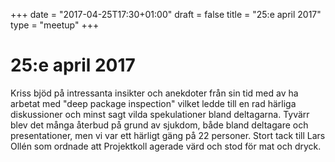 +++
date = "2017-04-25T17:30+01:00"
draft = false
title = "25:e april 2017"
type = "meetup"
+++

25:e april 2017
===
Kriss bjöd på intressanta insikter och anekdoter från sin tid med av ha arbetat med "deep package inspection" vilket ledde till en rad härliga diskussioner och minst sagt vilda spekulationer bland deltagarna. Tyvärr blev det många återbud på grund av sjukdom, både bland deltagare och presentationer, men vi var ett härligt gäng på 22 personer. Stort tack till Lars Ollén som ordnade att Projektkoll agerade värd och stod för mat och dryck.
